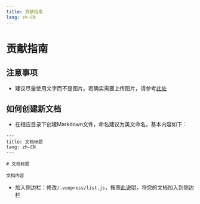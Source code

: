 ```yaml
---
title: 贡献指南
lang: zh-CN
---
```


# 贡献指南

## 注意事项

* 建议尽量使用文字而不是图片。若确实需要上传图片，请参考[此处](https://github.com/sylingd/ow-workshop/tree/image)

## 如何创建新文档

* 在相应目录下创建Markdown文件，命名建议为英文命名。基本内容如下：

```
---
title: 文档标题
lang: zh-CN
---

# 文档标题

文档内容
```

* 加入侧边栏：修改`/.vuepress/list.js`，按照[此说明](https://v1.vuepress.vuejs.org/zh/theme/default-theme-config.html#侧边栏)，将您的文档加入到侧边栏
